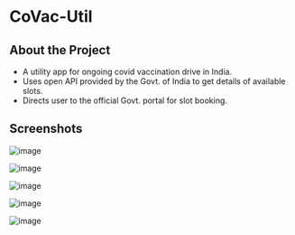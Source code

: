 # CoVac-Util


## About the Project

* A utility app for ongoing covid vaccination drive in India.
* Uses open API provided by the Govt. of India to get details of available slots.
* Directs user to the official Govt. portal for slot booking.

## Screenshots

![image](https://user-images.githubusercontent.com/55145996/133661627-9d611a07-b5c1-4ca5-a54d-6970bddf2e0a.png)

![image](https://user-images.githubusercontent.com/55145996/133661741-dec970c3-3a52-4d30-a454-a2f6000c2282.png)

![image](https://user-images.githubusercontent.com/55145996/133661763-3c335db1-c376-4423-9de7-7d2b85383a7d.png)

![image](https://user-images.githubusercontent.com/55145996/133661803-d7cd662a-814a-4ca4-88d4-9dbaa0c2892e.png)

![image](https://user-images.githubusercontent.com/55145996/133661827-1769ad8f-d901-471b-be19-8ab25684f74a.png)
